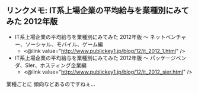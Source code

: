 ## リンクメモ: IT系上場企業の平均給与を業種別にみてみた 2012年版


* IT系上場企業の平均給与を業種別にみてみた 2012年版 ～ ネットベンチャー、ソーシャル、モバイル、ゲーム編
  * <@link value="http://www.publickey1.jp/blog/12/it_2012_1.html" />
* IT系上場企業の平均給与を業種別にみてみた 2012年版 ～ パッケージベンダ、SIer、ホスティング企業編
  * <@link value="http://www.publickey1.jp/blog/12/it_2012_sier.html" />

業種ごとに 傾向などあるのですねぇ...
